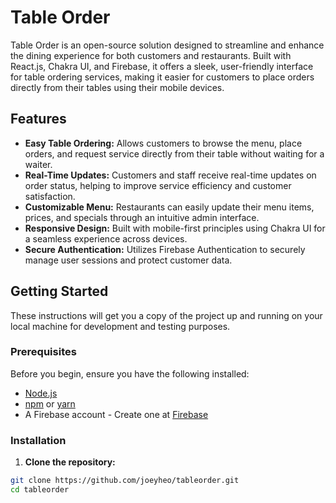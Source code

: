 # Table Order

Table Order is an open-source solution designed to streamline and enhance the dining experience for both customers and restaurants. Built with React.js, Chakra UI, and Firebase, it offers a sleek, user-friendly interface for table ordering services, making it easier for customers to place orders directly from their tables using their mobile devices.

## Features

- **Easy Table Ordering:** Allows customers to browse the menu, place orders, and request service directly from their table without waiting for a waiter.
- **Real-Time Updates:** Customers and staff receive real-time updates on order status, helping to improve service efficiency and customer satisfaction.
- **Customizable Menu:** Restaurants can easily update their menu items, prices, and specials through an intuitive admin interface.
- **Responsive Design:** Built with mobile-first principles using Chakra UI for a seamless experience across devices.
- **Secure Authentication:** Utilizes Firebase Authentication to securely manage user sessions and protect customer data.

## Getting Started

These instructions will get you a copy of the project up and running on your local machine for development and testing purposes.

### Prerequisites

Before you begin, ensure you have the following installed:
- [Node.js](https://nodejs.org/en/)
- [npm](https://www.npmjs.com/) or [yarn](https://yarnpkg.com/)
- A Firebase account - Create one at [Firebase](https://firebase.google.com/)

### Installation

1. **Clone the repository:**

```bash
git clone https://github.com/joeyheo/tableorder.git
cd tableorder
